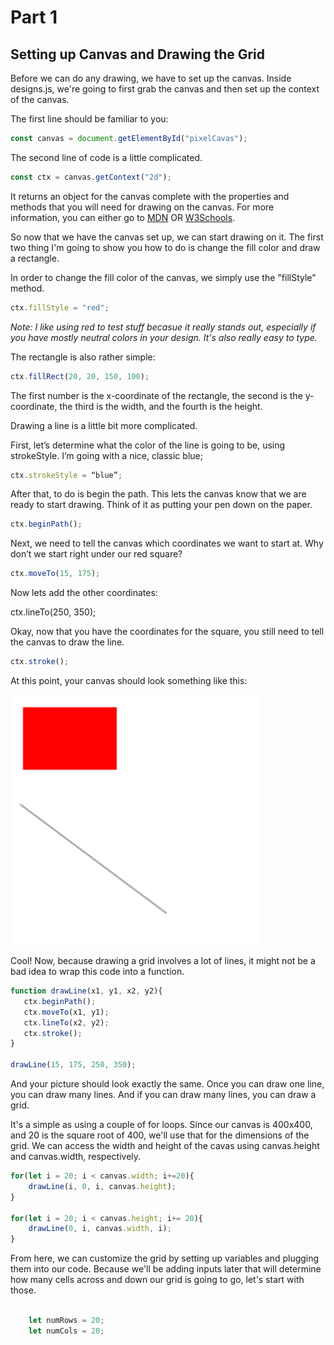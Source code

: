 # Part 1

## Setting up Canvas and Drawing the Grid

Before we can do any drawing, we have to set up the canvas. Inside designs.js, we're going to first grab the canvas and then set up the context of the canvas.

The first line should be familiar to you:

```javascript
const canvas = document.getElementById("pixelCavas");
```

The second line of code is a little complicated. 

```javascript
const ctx = canvas.getContext("2d");
```

It returns an object for the canvas complete with the properties and methods that you will need for drawing on the canvas. For more information, you can either go to [MDN](https://developer.mozilla.org/en-US/docs/Web/API/HTMLCanvasElement/getContext) OR [W3Schools](https://www.w3schools.com/tags/ref_canvas.asp).

So now that we have the canvas set up, we can start drawing on it. The first two thing I'm going to show you how to do is change the fill color and draw a rectangle.

In order to change the fill color of the canvas, we simply use the "fillStyle" method.

```javascript
ctx.fillStyle = "red";
```

*Note: I like using red to test stuff becasue it really stands out, especially if you have mostly neutral colors in your design. It's also really easy to type.*

The rectangle is also rather simple:

```javascript
ctx.fillRect(20, 20, 150, 100);
```

The first number is the x-coordinate of the rectangle, the second is the y-coordinate, the third is the width, and the fourth is the height.

Drawing a line is a little bit more complicated.

First, let’s determine what the color of the line is going to be, using strokeStyle. I’m going with a nice, classic blue;

```javascript
ctx.strokeStyle = “blue”;
```

After that, to do is begin the path. This lets the canvas know that we are ready to start drawing. Think of it as putting your pen down on the paper.

```javascript
ctx.beginPath();
```

Next, we need to tell the canvas which coordinates we want to start at. Why don’t we start right under our red square?

```javascript
ctx.moveTo(15, 175);
```

Now lets add the other coordinates:

ctx.lineTo(250, 350);

Okay, now that you have the coordinates for the square, you still need to tell the canvas to draw the line.

```javascript
ctx.stroke();
```

At this point, your canvas should look something like this:

![First Canvas](canvas1.png)

Cool! Now, because drawing a grid involves a lot of lines, it might not be a bad idea to wrap this code into a function.

```javascript
function drawLine(x1, y1, x2, y2){
   ctx.beginPath();
   ctx.moveTo(x1, y1);
   ctx.lineTo(x2, y2);
   ctx.stroke();
}

drawLine(15, 175, 250, 350);
```

And your picture should look exactly the same. Once you can draw one line, you can draw many lines. And if you can draw many lines, you can draw a grid.

It's a simple as using a couple of for loops. Since our canvas is 400x400, and 20 is the square root of 400, we'll use that for the dimensions of the grid. We can access the width and height of the cavas using canvas.height and canvas.width, respectively.

```javascript
for(let i = 20; i < canvas.width; i+=20){
    drawLine(i, 0, i, canvas.height);
}

for(let i = 20; i < canvas.height; i+= 20){
    drawLine(0, i, canvas.width, i);
}
```

From here, we can customize the grid by setting up variables and plugging them into our code. Because we'll be adding inputs later that will determine how many cells across and down our grid is going to go, let's start with those.

```javascript

    let numRows = 20;
    let numCols = 20;
    
```